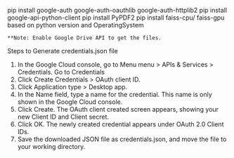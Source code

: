 pip install google-auth google-auth-oauthlib google-auth-httplib2
pip install google-api-python-client
pip install PyPDF2
pip install faiss-cpu/ faiss-gpu based on python version and OperatingSystem
```
**Note: Enable Google Drive API to get the files.
```
Steps to Generate credentials.json file
1. In the Google Cloud console, go to Menu menu > APIs & Services > Credentials.
   Go to Credentials
2. Click Create Credentials > OAuth client ID.
3. Click Application type > Desktop app.
4. In the Name field, type a name for the credential. This name is only shown in the Google Cloud console.
5. Click Create. The OAuth client created screen appears, showing your new Client ID and Client secret.
6. Click OK. The newly created credential appears under OAuth 2.0 Client IDs.
7. Save the downloaded JSON file as credentials.json, and move the file to your working directory.
